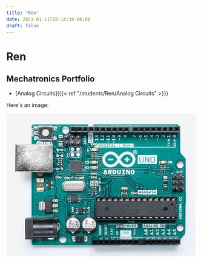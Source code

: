 ```yaml
---
title: "Ren"
date: 2021-01-11T19:14:34-06:00
draft: false
---
```


# Ren

## Mechatronics Portfolio
* [Analog Circuits]({{< ref "/students/Ren/Analog Circuits" >}})

Here's an image:

![image](images/arduino.jpg)